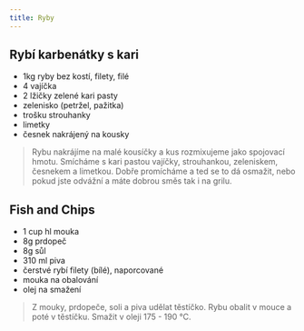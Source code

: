 ```yaml
---
title: Ryby
---
```


## Rybí karbenátky s kari

- 1kg ryby bez kostí, filety, filé
- 4 vajíčka
- 2 lžičky zelené kari pasty
- zelenisko (petržel, pažitka)
- trošku strouhanky
- limetky
- česnek nakrájený na kousky

> Rybu nakrájíme na malé kousíčky a kus rozmixujeme jako
> spojovací hmotu. Smícháme s kari pastou vajíčky, strouhankou, zeleniskem, česnekem a limetkou. Dobře promícháme a
> ted se to dá osmažit, nebo pokud jste odvážní a máte dobrou
> směs tak i na grilu.

## Fish and Chips

- 1 cup hl mouka
- 8g prdopeč
- 8g sůl
- 310 ml piva
- čerstvé rybí filety (bílé), naporcované
- mouka na obalování
- olej na smažení

> Z mouky, prdopeče, soli a piva udělat těstíčko. Rybu obalit v mouce a poté v těstíčku. Smažit v oleji 175 - 190 °C.
